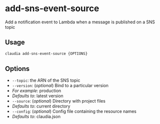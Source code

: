 # add-sns-event-source

Add a notification event to Lambda when a message is published on a SNS topic

## Usage

```bash
claudia add-sns-event-source {OPTIONS}
```

## Options

*  `--topic`:  the ARN of the SNS topic
*  `--version`:  (_optional_) Bind to a particular version
  * _For example_: production
  * _Defaults to_: latest version
*  `--source`:  (_optional_) Directory with project files
  * _Defaults to_: current directory
*  `--config`:  (_optional_) Config file containing the resource names
  * _Defaults to_: claudia.json
